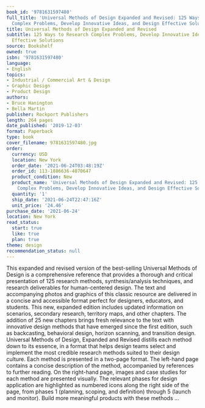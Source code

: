 ```yaml
---
book_id: '9781631597480'
full_title: 'Universal Methods of Design Expanded and Revised: 125 Ways to Research
  Complex Problems, Develop Innovative Ideas, and Design Effective Solutions'
title: Universal Methods of Design Expanded and Revised
subtitle: 125 Ways to Research Complex Problems, Develop Innovative Ideas, and Design
  Effective Solutions
source: Bookshelf
owned: true
isbn: '9781631597480'
language:
- English
topics:
- Industrial / Commercial Art & Design
- Graphic Design
- Product Design
authors:
- Bruce Hanington
- Bella Martin
publisher: Rockport Publishers
length: 264 pages
date_published: '2019-12-03'
format: Paperback
type: book
cover_filename: 9781631597480.jpg
order:
  currency: USD
  location: New York
  order_date: '2021-06-24T03:48:19Z'
  order_id: 113-1886636-4070647
  product_condition: New
  product_name: 'Universal Methods of Design Expanded and Revised: 125 Ways to Research
    Complex Problems, Develop Innovative Ideas, and Design Effective Solutions'
  quantity: '1'
  ship_date: '2021-06-24T22:47:16Z'
  unit_price: '24.46'
purchase_date: '2021-06-24'
location: New York
read_status:
  start: true
  like: true
  plan: true
theme: design
recommendation_status: null
---
```

This expanded and revised version of the best-selling Universal Methods of Design is a comprehensive reference that provides a thorough and critical presentation of 125 research methods, synthesis/analysis techniques, and research deliverables for human-centered design.
The text and accompanying photos and graphics of this classic resource are delivered in a concise and accessible format perfect for designers, educators, and students. This new, expanded edition includes updated information on scenarios, secondary research, territory maps, and other chapters. The addition of 25 new chapters brings fresh relevance to the text with innovative design methods that have emerged since the first edition, such as backcasting, behavioral design, horizon scanning, and transition design.
​Universal Methods of Design, Expanded and Revised distills each method down to its essence, in a format that helps design teams select and implement the most credible research methods suited to their design culture. Each method is presented in a two-page format. The left-hand page contains a concise description of the method, accompanied by references to further reading. On the right-hand page, images and case studies for each method are presented visually. The relevant phases for design application are highlighted as numbered icons along the right side of the page, from phases 1 (planning, scoping, and definition) through 5 (launch and monitor).
Build more meaningful products with these methods ...

